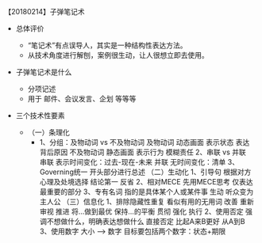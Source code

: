 【20180214】子弹笔记术

- 总体评价
    - “笔记术”有点误导人，其实是一种结构性表达方法。
    - 从技术角度进行解刨，案例很生动，让人很想立即去使用。

- 子弹笔记术是什么
    - 分项记述
    - 用于 邮件、会议发言、企划 等等等

- 三个技术性要素
    - （一）条理化
        - 1、分组：及物动词 vs 不及物动词
        及物动词
        动态画面
        表示状态
        表达背后原因
        不及物动词
        静态画面
        表示行为
        模糊责任
        2、串联 vs 并联
串联
表示时间变化：过去-现在-未来
并联
无时间变化：清单
3、Governing统一
开头部分进行总述
（二）生动化
1、引导句
根据对方心理及处境选择
结论第一
反省
2、相对MECE
先用MECE思考
仅表达最重要的部分
3、专有名词
指的是具体某个人或某件事
生动
听众变为主人公
（三）信息化
1、排除隐藏性重复
看似有用的无用词
改善
重新审视
推进
将...做到最优
保持...的平衡
贯彻
强化
执行
2、使用否定
强调不想做什么，明确表达想做什么
直接否定
比起A来B更好
从A到B
3、使用数字
大小 --> 数字
目标要包括两个数字：状态+期限